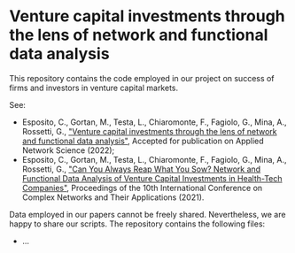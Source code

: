# Venture capital investments through the lens of network and functional data analysis
This repository contains the code employed in our project on success of firms and investors in venture capital markets.

See:
- Esposito, C., Gortan, M., Testa, L., Chiaromonte, F., Fagiolo, G., Mina, A., Rossetti, G., ["Venture capital investments through the lens of network and functional data analysis"](https://arxiv.org/abs/2202.12859), Accepted for publication on Applied Network Science (2022);
- Esposito, C., Gortan, M., Testa, L., Chiaromonte, F., Fagiolo, G., Mina, A., Rossetti, G., ["Can You Always Reap What You Sow? Network and Functional Data Analysis of Venture Capital Investments in Health-Tech Companies"](https://link.springer.com/chapter/10.1007/978-3-030-93409-5_61), Proceedings of the 10th International Conference on Complex Networks and Their Applications (2021).

Data employed in our papers cannot be freely shared. Nevertheless, we are happy to share our scripts. The repository contains the following files:
- ...
